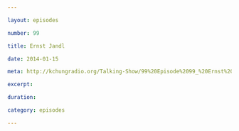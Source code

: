 ```yaml
---

layout: episodes

number: 99

title: Ernst Jandl

date: 2014-01-15

meta: http://kchungradio.org/Talking-Show/99%20Episode%2099_%20Ernst%20Jandl.mp3

excerpt: 

duration: 

category: episodes

---
```


